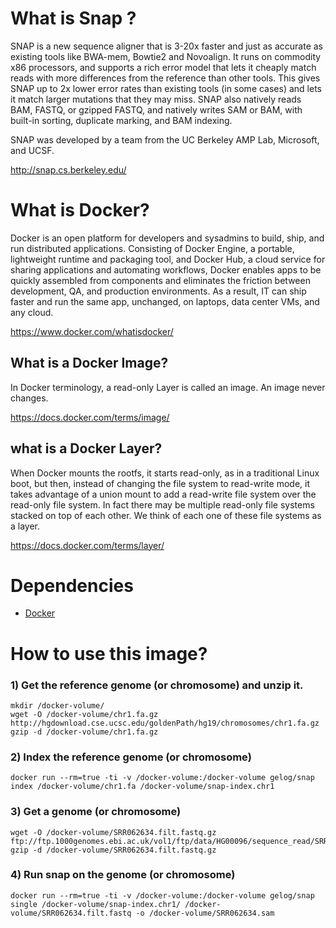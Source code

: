 # What is Snap ?
SNAP is a new sequence aligner that is 3-20x faster and just as accurate as existing tools like BWA-mem, Bowtie2 and Novoalign. It runs on commodity x86 processors, and supports a rich error model that lets it cheaply match reads with more differences from the reference than other tools. This gives SNAP up to 2x lower error rates than existing tools (in some cases) and lets it match larger mutations that they may miss. SNAP also natively reads BAM, FASTQ, or gzipped FASTQ, and natively writes SAM or BAM, with built-in sorting, duplicate marking, and BAM indexing.

SNAP was developed by a team from the UC Berkeley AMP Lab, Microsoft, and UCSF.

http://snap.cs.berkeley.edu/

# What is Docker?
Docker is an open platform for developers and sysadmins to build, ship, and run distributed applications. Consisting of Docker Engine, a portable, lightweight runtime and packaging tool, and Docker Hub, a cloud service for sharing applications and automating workflows, Docker enables apps to be quickly assembled from components and eliminates the friction between development, QA, and production environments. As a result, IT can ship faster and run the same app, unchanged, on laptops, data center VMs, and any cloud.

https://www.docker.com/whatisdocker/

## What is a Docker Image?
In Docker terminology, a read-only Layer is called an image. An image never changes.

https://docs.docker.com/terms/image/

## what is a Docker Layer?
When Docker mounts the rootfs, it starts read-only, as in a traditional Linux boot, but then, instead of changing the file system to read-write mode, it takes advantage of a union mount to add a read-write file system over the read-only file system. In fact there may be multiple read-only file systems stacked on top of each other. We think of each one of these file systems as a layer.

https://docs.docker.com/terms/layer/

# Dependencies
* [Docker](https://docs.docker.com/installation/)

# How to use this image?
### 1) Get the reference genome (or chromosome) and unzip it. 
```
mkdir /docker-volume/
wget -O /docker-volume/chr1.fa.gz http://hgdownload.cse.ucsc.edu/goldenPath/hg19/chromosomes/chr1.fa.gz
gzip -d /docker-volume/chr1.fa.gz
```
### 2) Index the reference genome (or chromosome)
```
docker run --rm=true -ti -v /docker-volume:/docker-volume gelog/snap index /docker-volume/chr1.fa /docker-volume/snap-index.chr1  
```
### 3) Get a genome (or chromosome)
```
wget -O /docker-volume/SRR062634.filt.fastq.gz ftp://ftp.1000genomes.ebi.ac.uk/vol1/ftp/data/HG00096/sequence_read/SRR062634.filt.fastq.gz
gzip -d /docker-volume/SRR062634.filt.fastq.gz
```
### 4) Run snap on the genome (or chromosome)
```
docker run --rm=true -ti -v /docker-volume:/docker-volume gelog/snap single /docker-volume/snap-index.chr1/ /docker-volume/SRR062634.filt.fastq -o /docker-volume/SRR062634.sam
```
